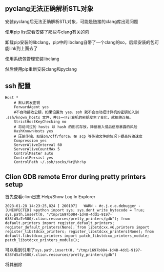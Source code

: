 ## pyclang无法正确解析STL对象

安装pyclang后无法正确解析STL对象，可能是链接的clang库出现问题

使用pip list查看安装了那些与clang有关的包

卸载pip安装的libclang，pip中的libclang自带了一个clang的so，后续安装的包可能link到上面去了

使用系统包管理安装libclang

然后使用pip重新安装clang和pyclang

## ssh 配置

```
Host *
    # 默认转发密钥
    ForwardAgent yes
    #不自动接收公钥，如果设置为 yes，ssh 就不会自动把计算机的密钥加入到 .ssh/known_hosts 文件，并且一旦计算机的密钥发生了变化，就拒绝连接。
    StrictHostKeyChecking no
    # 将访问过的 hosts 以 hash 的形式存放，降低被入侵后信息暴露的风险
    HashKnownHosts yes
    # 压缩传输，取值on/off/force。在 scp 等传输文件的情况下提高传输速度
    Compression yes
    ServerAliveInterval 60
    ServerAliveCountMAx 5
    ControlMaster auto
    ControlPersist yes
    ControlPath ~/.ssh/socks/%r@%h:%p
```

## Clion GDB remote Error during pretty printers setup

首先查看clion日志 Help/Show Log In Explorer

```
2023-01-28 14:23:25,824 [ 260107]   WARN - #c.j.c.e.debugger - [UNEXPECTED] >python import sys; sys.dont_write_bytecode = True; sys.path.insert(0, "/tmp/1697b084-1d48-4dd1-9197-638fd5a7e500/.clion.resources/pretty_printers/gdb"); from default.printers import register_default_printers; register_default_printers(None); from libstdcxx.v6.printers import register_libstdcxx_printers; register_libstdcxx_printers(None); from default.libstdcxx_printers import patch_libstdcxx_printers_module; patch_libstdcxx_printers_module(); 

```
可以看到引用了`sys.path.insert(0, "/tmp/1697b084-1d48-4dd1-9197-638fd5a7e500/.clion.resources/pretty_printers/gdb")`

将其删除